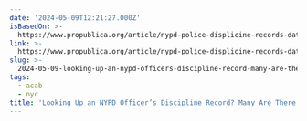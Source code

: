 ```yaml
---
date: '2024-05-09T12:21:27.000Z'
isBasedOn: >-
  https://www.propublica.org/article/nypd-police-displicine-records-database-accountability-misconduct
link: >-
  https://www.propublica.org/article/nypd-police-displicine-records-database-accountability-misconduct
slug: >-
  2024-05-09-looking-up-an-nypd-officers-discipline-record-many-are-there-one-day-gon
tags:
  - acab
  - nyc
title: 'Looking Up an NYPD Officer’s Discipline Record? Many Are There One Day, Gon'
---
```


